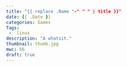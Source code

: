 ```yaml
---
title: "{{ replace .Name "-" " " | title }}"
date: {{ .Date }}
categories: Games
Tags:
 -  linux
description: "A whatsit."
thumbnail: thumb.jpg
mwc: 56
draft: true
---
```

